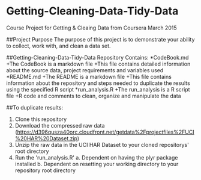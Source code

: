 # Getting-Cleaning-Data-Tidy-Data
Course Project for Getting & Cleaing Data from Coursera March 2015

##Project Purpose
The purpose of this project is to demonstrate your ability to collect, work with, and clean a data set.

##Getting-Cleaning-Data-Tidy-Data Repository Contains:
*CodeBook.md
  +The CodeBook is a markdown file
  +This file contains detailed information about the source data, project requirements and variables used
*README.md
  +The README is a markdown file
  +This file contains information about the repository and steps needed to duplicate the results using the specified R script
*run_analysis.R
  +The run_analysis is a R script file
  +R code and comments to clean, organize and manipulate the data
  
##To duplicate results:
1. Clone this repository
2. Download the compressed raw data (https://d396qusza40orc.cloudfront.net/getdata%2Fprojectfiles%2FUCI%20HAR%20Dataset.zip)
3. Unzip the raw data in the UCI HAR Dataset to your cloned repositorys' root directory
4. Run the 'run_analysis.R'
  a. Dependent on having the plyr package installed
  b. Dependent on resetting your working directory to your repository root directory 


  
